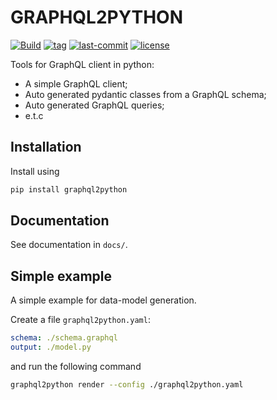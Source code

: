 # GRAPHQL2PYTHON

[![Build](https://img.shields.io/github/workflow/status/denisart/graphql2python/Code%20checking)](https://github.com/denisart/graphql2python/actions)
[![tag](https://img.shields.io/github/v/tag/denisart/graphql2python)](https://github.com/denisart/graphql2python)
[![last-commit](https://img.shields.io/github/last-commit/denisart/graphql2python/master)](https://github.com/denisart/graphql2python)
[![license](https://img.shields.io/github/license/denisart/graphql2python)](https://github.com/denisart/graphql2python/blob/master/LICENSE)

Tools for GraphQL client in python:

- A simple GraphQL client;
- Auto generated pydantic classes from a GraphQL schema;
- Auto generated GraphQL queries;
- e.t.c

## Installation

Install using

```bash
pip install graphql2python
```

## Documentation

See documentation in `docs/`.

## Simple example

A simple example for data-model generation.

Create a file `graphql2python.yaml`:

```yaml
schema: ./schema.graphql
output: ./model.py
```

and run the following command

```bash
graphql2python render --config ./graphql2python.yaml
```